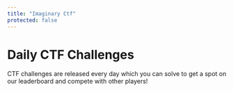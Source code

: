 ```yaml
---
title: "Imaginary Ctf"
protected: false
---
```


# Daily CTF Challenges

CTF challenges are released every day which you can solve to get a spot on our leaderboard and compete with other players!

